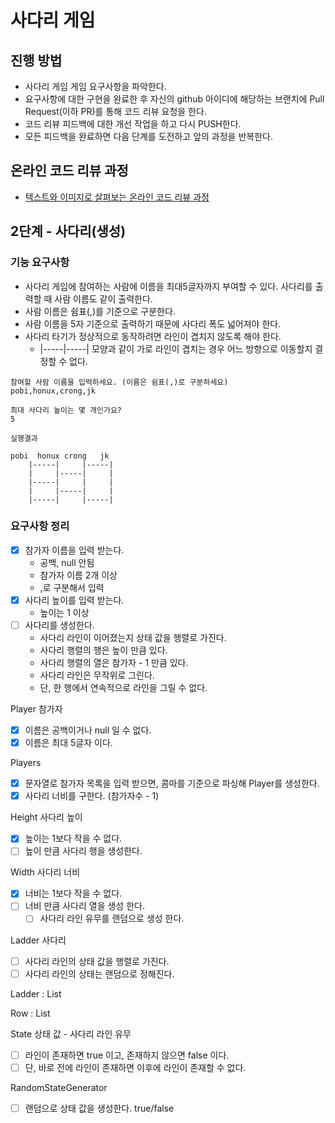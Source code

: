 # 사다리 게임
## 진행 방법
* 사다리 게임 게임 요구사항을 파악한다.
* 요구사항에 대한 구현을 완료한 후 자신의 github 아이디에 해당하는 브랜치에 Pull Request(이하 PR)를 통해 코드 리뷰 요청을 한다.
* 코드 리뷰 피드백에 대한 개선 작업을 하고 다시 PUSH한다.
* 모든 피드백을 완료하면 다음 단계를 도전하고 앞의 과정을 반복한다.

## 온라인 코드 리뷰 과정
* [텍스트와 이미지로 살펴보는 온라인 코드 리뷰 과정](https://github.com/nextstep-step/nextstep-docs/tree/master/codereview)

## 2단계 - 사다리(생성)

### 기능 요구사항
- 사다리 게임에 참여하는 사람에 이름을 최대5글자까지 부여할 수 있다. 사다리를 출력할 때 사람 이름도 같이 출력한다.
- 사람 이름은 쉼표(,)를 기준으로 구분한다.
- 사람 이름을 5자 기준으로 출력하기 때문에 사다리 폭도 넓어져야 한다.
- 사다리 타기가 정상적으로 동작하려면 라인이 겹치지 않도록 해야 한다.
  - |-----|-----| 모양과 같이 가로 라인이 겹치는 경우 어느 방향으로 이동할지 결정할 수 없다.

```
참여할 사람 이름을 입력하세요. (이름은 쉼표(,)로 구분하세요)
pobi,honux,crong,jk

최대 사다리 높이는 몇 개인가요?
5

실행결과

pobi  honux crong   jk
    |-----|     |-----|
    |     |-----|     |
    |-----|     |     |
    |     |-----|     |
    |-----|     |-----|

```

### 요구사항 정리
- [x] 참가자 이름을 입력 받는다.
  - 공백, null 안됨
  - 참가자 이름 2개 이상
  - ,로 구분해서 입력
- [x] 사다리 높이를 입력 받는다.
  - 높이는 1 이상
- [ ] 사다리를 생성한다.
  - 사다리 라인이 이어졌는지 상태 값을 행렬로 가진다. 
  - 사다리 행렬의 행은 높이 만큼 있다.
  - 사다리 행렬의 열은 참가자 - 1 만큼 있다.
  - 사다리 라인은 무작위로 그린다.
  - 단, 한 행에서 연속적으로 라인을 그릴 수 없다.

Player 참가자
- [x] 이름은 공백이거나 null 일 수 없다.
- [x] 이름은 최대 5글자 이다.

Players
- [x] 문자열로 참가자 목록을 입력 받으면, 콤마를 기준으로 파싱해 Player를 생성한다.
- [x] 사다리 너비를 구한다. (참가자수 - 1)

Height 사다리 높이
- [x] 높이는 1보다 작을 수 없다.
- [ ] 높이 만큼 사다리 행을 생성한다.

Width 사다리 너비

- [x] 너비는 1보다 작을 수 없다.
- [ ] 너비 만큼 사다리 열을 생성 한다.
  - [ ] 사다리 라인 유무를 랜덤으로 생성 한다.

Ladder 사다리
- [ ] 사다리 라인의 상태 값을 행렬로 가진다.
- [ ] 사다리 라인의 상태는 랜덤으로 정해진다.

Ladder : List<Row>

Row : List<State>

State 상태 값 - 사다리 라인 유무

- [ ] 라인이 존재하면 true 이고, 존재하지 않으면 false 이다.
- [ ] 단, 바로 전에 라인이 존재하면 이후에 라인이 존재할 수 없다.

RandomStateGenerator 
- [ ] 랜덤으로 상태 값을 생성한다. true/false